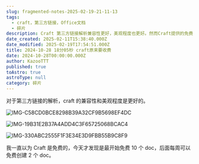 ```yaml
---
slug: fragmented-notes-2025-02-19-21-11-13
tags:
  - craft，第三方链接，Office文档
  - 碎片
description: Craft 第三方链接解析兼容性更好，美观程度也更好。然而Craft提供的免费服务有限，仅为试用版本，后期需要付费使用。
date_created: 2025-02-11T15:38:40.000Z
date_modified: 2025-02-19T17:54:51.000Z
title: 2024-10-28 18分05秒 craft原来要收费
date: 2024-10-28T00:00:00.000Z
author: KazooTTT
published: true
toAstro: true
astroType: null
category: 碎片
---
```


对于第三方链接的解析，craft 的兼容性和美观程度是更好的。

![IMG-C58CD0BCE8298B39A32CF9B5698EF4DC](/mdImages/IMG-C58CD0BCE8298B39A32CF9B5698EF4DC.png)

![IMG-19B31E2B37A4ADD4C3F65725068BCAC4](/mdImages/IMG-19B31E2B37A4ADD4C3F65725068BCAC4.png)

![IMG-330ABC2555F1F3E34E3D9FBB55B9C8F9](/mdImages/IMG-330ABC2555F1F3E34E3D9FBB55B9C8F9.png)

我一直以为 Craft 是免费的，今天才发现是最开始免费 10 个 doc，后面每周可以免费创建 2 个 doc。
